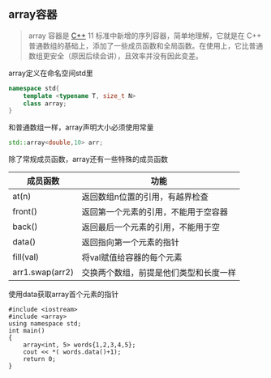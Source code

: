 ## array容器

> array 容器是 [C++](http://c.biancheng.net/cplus/) 11 标准中新增的序列容器，简单地理解，它就是在 C++ 普通数组的基础上，添加了一些成员函数和全局函数。在使用上，它比普通数组更安全（原因后续会讲），且效率并没有因此变差。
>

array定义在命名空间std里

```cpp
namespace std{
    template <typename T, size_t N>
    class array;
}
```

和普通数组一样，array声明大小必须使用常量

```cpp
std::array<double,10> arr;
```

除了常规成员函数，array还有一些特殊的成员函数

| 成员函数        | 功能                                   |
| --------------- | -------------------------------------- |
| at(n)           | 返回数组n位置的引用，有越界检查        |
| front()         | 返回第一个元素的引用，不能用于空容器   |
| back()          | 返回最后一个元素的引用，不能用于空     |
| data()          | 返回指向第一个元素的指针               |
| fill(val)       | 将val赋值给容器的每个元素              |
| arr1.swap(arr2) | 交换两个数组，前提是他们类型和长度一样 |

使用data获取array首个元素的指针

```
#include <iostream>
#include <array>
using namespace std;
int main()
{
    array<int, 5> words{1,2,3,4,5};
    cout << *( words.data()+1);
    return 0;
}
```